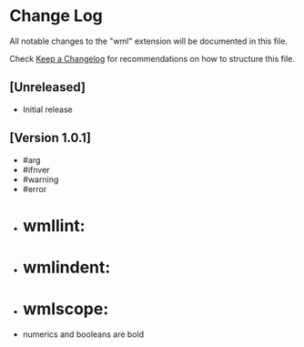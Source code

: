 # Change Log
All notable changes to the "wml" extension will be documented in this file.

Check [Keep a Changelog](http://keepachangelog.com/) for recommendations on how to structure this file.

## [Unreleased]
- Initial release

## [Version 1.0.1]
+ #arg
+ #ifnver
+ #warning
+ #error
+ # wmllint:
+ # wmlindent:
+ # wmlscope:
+ numerics and booleans are bold